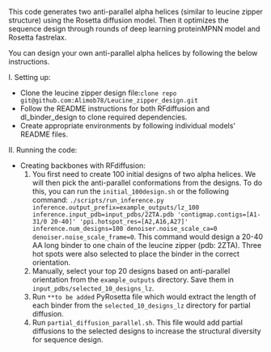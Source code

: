 This code generates two anti-parallel alpha helices (similar to leucine zipper structure) using the Rosetta diffusion model. Then it optimizes the sequence design through rounds of deep learning proteinMPNN model and Rosetta fastrelax. 

You can design your own anti-parallel alpha helices by following the below instructions.

I. Setting up:
* Clone the leucine zipper design file:`clone repo git@github.com:Alimob78/Leucine_zipper_design.git`
* Follow the README instructions for both RFdiffusion and dl_binder_design to clone required dependencies.
* Create appropriate environments by following individual models' README files.

II. Running the code:

* Creating backbones with RFdiffusion:
  1. You first need to create 100 initial designs of two alpha helices. We will then pick the anti-parallel conformations from the designs. To do this, you can run the `initial_100design.sh` or the following command: `./scripts/run_inference.py inference.output_prefix=example_outputs/lz_100 inference.input_pdb=input_pdbs/2ZTA.pdb 'contigmap.contigs=[A1-31/0 20-40]' 'ppi.hotspot_res=[A2,A16,A27]' inference.num_designs=100 denoiser.noise_scale_ca=0 denoiser.noise_scale_frame=0`.
  This command would design a 20-40 AA long binder to one chain of the leucine zipper (pdb: 2ZTA). Three hot spots were also selected to place the binder in the correct orientation. 
  2. Manually, select your top 20 designs based on anti-parallel orientation from the `example_outputs` directory. Save them in `input_pdbs/selected_10_designs_lz`.
  3. Run `**to be added` PyRosetta file which would extract the length of each binder from the `selected_10_designs_lz` directory for partial diffusion. 
  4. Run `partial_diffusion_parallel.sh`. This file would add partial diffusions to the selected designs to increase the structural diversity for sequence design. 



